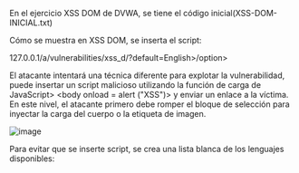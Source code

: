 En el ejercicio XSS DOM de DVWA, se tiene el código inicial(XSS-DOM-INICIAL.txt)


Cómo se muestra en XSS DOM, se inserta el script:


127.0.0.1/a/vulnerabilities/xss_d/?default=English>/option></select><body onload=alert(“XSS”)>
  
  
El atacante intentará una técnica diferente para explotar la vulnerabilidad, puede insertar un script malicioso utilizando la función de carga de JavaScript> <body onload = alert ("XSS")> y enviar un enlace a la víctima. En este nivel, el atacante primero debe romper el bloque de selección para inyectar la carga del cuerpo o la etiqueta de imagen.
  
 
![image](https://user-images.githubusercontent.com/46895869/51500056-ae6c1a00-1d9a-11e9-91f0-c80ad12f53a9.png)


Para evitar que se inserte script, se crea una lista blanca de los lenguajes disponibles:

